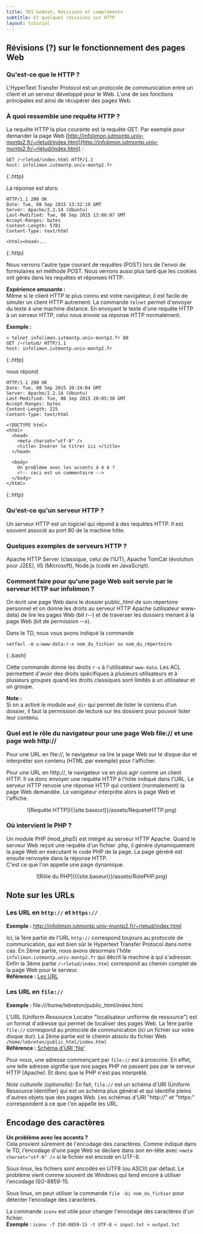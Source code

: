 ```yaml
---
title: TD1 &ndash; Révisions et compléments
subtitle: Et quelques révisions sur HTTP
layout: tutorial
---
```


## Révisions (?) sur le fonctionnement des pages Web

### Qu'est-ce que le HTTP ? 

L'HyperText Transfer Protocol est un protocole de communication entre un client
et un serveur développé pour le Web. L'une de ses fonctions principales est
ainsi de récupérer des pages Web.

### À quoi ressemble une requête HTTP ?

La requête HTTP la plus courante est la requête GET. Par exemple pour demander la page Web [http://infolimon.iutmontp.univ-montp2.fr/~rletud/index.html](http://infolimon.iutmontp.univ-montp2.fr/~rletud/index.html) :

~~~
GET /~rletud/index.html HTTP/1.1
host: infolimon.iutmontp.univ-montp2.fr
~~~
{:.http}

 La réponse est alors:

~~~
HTTP/1.1 200 OK
Date: Tue, 08 Sep 2015 13:32:19 GMT
Server: Apache/2.2.14 (Ubuntu)
Last-Modified: Tue, 08 Sep 2015 13:06:07 GMT
Accept-Ranges: bytes
Content-Length: 5781
Content-Type: text/html

<html><head>...
~~~
{:.http}

Nous verrons l'autre type courant de requêtes (POST) lors de l'envoi de
formulaires en méthode POST. Nous verrons aussi plus tard que les cookies ont
gérés dans les requêtes et réponses HTTP.

<!-- On retrouve Cookie: dans la requête, Set-Cookie: dans la réponse -->

**Expérience amusante :**  
Même si le client HTTP le plus connu est votre navigateur, il est facile de
simuler un client HTTP autrement. La commande `telnet` permet d'envoyer du texte à
une machine distance. En envoyant le texte d'une requête HTTP à un serveur HTTP,
celui nous envoie sa réponse HTTP normalement.

**Exemple :**  

~~~
> telnet infolimon.iutmontp.univ-montp2.fr 80
GET /~rletud/ HTTP/1.1
host: infolimon.iutmontp.univ-montp2.fr

~~~
{:.http}

nous répond

~~~
HTTP/1.1 200 OK
Date: Tue, 08 Sep 2015 20:24:04 GMT
Server: Apache/2.2.14 (Ubuntu)
Last-Modified: Tue, 08 Sep 2015 20:05:38 GMT
Accept-Ranges: bytes
Content-Length: 225
Content-Type: text/html

<!DOCTYPE html>
<html>
  <head>
    <meta charset="utf-8" />
    <title> Insérer le titrer ici </title>
  </head>

  <body>
    Un problème avec les accents à é è ?
    <!-- ceci est un commentaire -->
  </body>
</html>
~~~
{:.http}

### Qu'est-ce qu'un serveur HTTP ? 

Un serveur HTTP est un logiciel qui répond à des requêtes HTTP. Il est souvent
associé au port 80 de la machine hôte.

### Quelques exemples de serveurs HTTP ? 

Apache HTTP Server (classique, celui de l'IUT), Apache TomCat (évolution
 pour J2EE), IIS (Microsoft), Node.js (codé en JavaScript).

### Comment faire pour qu'une page Web soit servie par le serveur HTTP sur infolimon ?

On écrit une page Web dans le dossier public_html de son répertoire personnel et
on donne les droits au serveur HTTP Apache (utilisateur www-data) de lire les
pages Web (bit r--) et de traverser les dossiers menant à la page Web (bit de
permission --x).

Dans le TD, nous vous avons indiqué la commande

~~~
setfacl -m u:www-data:r-x nom_du_fichier ou nom_du_répertoire
~~~
{:.bash}

Cette commande donne les droits `r-x` à l'utilisateur `www-data`. Les ACL
permettent d'avoir des droits spécifiques à plusieurs utilisateurs et à
plusieurs groupes quand les droits classiques sont limités à un utilisateur et un
groupe.

**Note :**  
Si on a activé le module `mod_dir` qui permet de lister le contenu d'un dossier,
il faut la permission de lecture sur les dossiers pour pouvoir lister leur
contenu.
 
### Quel est le rôle du navigateur pour une page Web file:// et une page web http://

Pour une URL en file://, le navigateur va lire la page Web sur le disque dur
 et interpréter son contenu (HTML par exemple) pour l'afficher.  
 
 Pour une URL en http://, le navigateur va en plus agir comme un client HTTP. Il
 va donc envoyer une requête HTTP à l'hôte indiqué dans l'URL. Le serveur HTTP
 renvoie une réponse HTTP qui contient (normalement) la page Web demandée. Le
 vanigateur interprête alors la page Web et l'affiche.

 <p style="text-align:center">
 ![Requête HTTP]({{site.baseurl}}/assets/RequeteHTTP.png)
 </p>

### Où intervient le PHP ?

Un module PHP (mod_php5) est intégré au serveur HTTP Apache.  Quand le serveur
Web reçoit une requête d'un fichier .php, il génère dynamiquement la page Web en
exécutant le code PHP de la page. La page généré est ensuite renvoyée dans la
réponse HTTP.  
C'est ce que l'on appelle une page dynamique.

<!--
 La création du document advient au moment de la requête
 Le serveur peut
 o Compiler le document à la volée (comme dans la génération statique),
 o Interagir avec d’autres serveurs (authentification, API, …),
 o Interroger des bases de données.
-->

 <p style="text-align:center">
 ![Rôle du PHP]({{site.baseurl}}/assets/RolePHP.png)
 </p>

## Note sur les URLs

### Les URL en `http://` et `https://`

**Exemple :** http://infolimon.iutmontp.univ-montp2.fr/~rletud/index.html 

Ici, la 1ère partie de l'URL `http://` correspond toujours au protocole de
communication, qui est bien sûr le Hypertext Transfer Protocol dans notre cas.
En 2ème partie, nous avons désormais l'hôte `infolimon.iutmontp.univ-montp2.fr`
qui décrit la machine à qui s'adresser. Enfin la 3ème partie
`/~rletud/index.html` correspond au chemin complet de la page Web pour le serveur.  
**Référence :** [Les URL](https://fr.wikipedia.org/wiki/Uniform_Resource_Locator)

<!--
Parler d'URL relative ? 

En général 
scheme:[//[user:password@]domain[:port]][/]path[?query][#fragment]
Nous reviendrons plus tard en particulier sur la partie query et fragment.
-->

### Les URL en `file://`

**Exemple :** file:///home/lebreton/public_html/index.html

L'URL (Uniform Ressource Locator "localisateur uniforme de ressource") est un
format d'adresse qui permet de localiser des pages Web. La 1ère partie
`file://` correspond au protocole de communication (ici un fichier sur votre
disque dur). La 2ème partie est le chemin absolu du fichier Web
`/home/lebreton/public_html/index.html`  
**Référence :** [Schéma d'URI 'file'](https://en.wikipedia.org/wiki/File_URI_scheme)


Pour nous, une adresse commençant par `file://` est à proscrire. En effet, une
telle adresse signifie que nos pages PHP ne passent pas par le serveur HTTP
(Apache). Et donc que le PHP n'est pas interprété.


*Note culturelle (optionelle):* En fait, `file://` est un schéma d'URI (Uniform Ressource
Identifier) qui est un schéma plus général et qui identifie pleins d'autres
objets que des pages Web.
Les schémas d'URI "http://" et "https:" correspondent à ce que l'on appelle
les URL.



## Encodage des caractères

**Un problème avec les accents ?**  
Cela provient sûrement de l'encodage des caractères. Comme indiqué dans le TD,
l'encodage d'une page Web se déclare dans son en-tête avec `<meta
charset="utf-8" />` si le fichier est encodé en UTF-8.

Sous linux, les fichiers sont encodés en UTF8 (ou ASCII) par défaut. 
Le problème vient comme souvent de Windows qui tend encore à utiliser l'encodage
ISO-8859-15.

Sous linux, on peut utiliser la commande 
`file -bi nom_du_fichier`
pour détecter l'encodage des caractères.

La commande `iconv` est utile pour changer l'encodage des caractères d'un fichier.  
**Exemple :** `iconv -f ISO-8859-15 -t UTF-8 < input.txt > output.txt`


<!--
% Créer un dossier WebServeur dans public-HTML puis un sous-dossier TD1
% Tuto NetBeans
-->